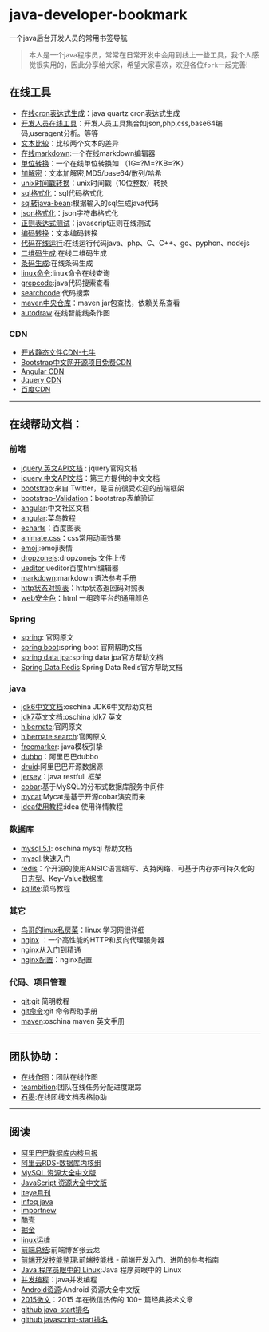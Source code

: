 # java-developer-bookmark
一个java后台开发人员的常用书签导航

> 本人是一个java程序员，常常在日常开发中会用到线上一些工具，我个人感觉很实用的，因此分享给大家，希望大家喜欢，欢迎各位`fork`一起完善!

## 在线工具

- [在线cron表达式生成](http://cron.qqe2.com/)：java quartz cron表达式生成
- [开发人员在线工具](http://tool.lu/)：开发人员工具集合如json,php,css,base64编码,useragent分析。等等
- [文本比较](https://www.diffchecker.com/)：比较两个文本的差异
- [在线markdown](https://www.zybuluo.com/mdeditor):一个在线markdown编辑器
- [单位转换](http://www.convertworld.com/zh-hans/)：一个在线单位转换如 （1G=?M=?KB=?K）
- [加解密](http://tool.chinaz.com/tools/textencrypt.aspx)：文本加解密,MD5/base64/散列/哈希
- [unix时间戳转换](http://tool.chinaz.com/Tools/unixtime.aspx)：unix时间戳（10位整数）转换
- [sql格式化](http://tool.lu/sql/)：sql代码格式化
- [sql转java-bean](http://www.autojcode.com/code/sql2class.jsp#):根据输入的sql生成java代码
- [json格式化](http://json.cn/)：json字符串格式化
- [正则表达式测试](http://tool.chinaz.com/regex/)：javascript正则在线测试
- [编码转换](http://tool.chinaz.com/tools/utf-8.aspx)：文本编码转换
- [代码在线运行](http://tool.lu/coderunner/):在线运行代码java、php、C、C++、go、pyphon、nodejs
- [二维码生成](http://cli.im/):在线二维码生成
- [条码生成](http://www.qinms.com/webapp/barcode/index.aspx):在线条码生成
- [linux命令](http://man.linuxde.net/):linux命令在线查询
- [grepcode](http://grepcode.com/):java代码搜索查看
- [searchcode](https://searchcode.com/):代码搜索
- [maven中央仓库](https://mvnrepository.com/)：maven jar包查找，依赖关系查看
- [autodraw](https://www.autodraw.com/):在线智能线条作图


### CDN 

- [开放静态文件CDN-七牛](https://staticfile.org/)
- [Bootstrap中文网开源项目免费CDN](http://www.bootcdn.cn/)
- [Angular CDN](https://code.angularjs.org/)
- [Jquery CDN](http://www.bootcdn.cn/jquery/)
- [百度CDN](http://cdn.code.baidu.com/)

---
## 在线帮助文档：

### 前端
- [jquery 英文API文档](http://api.jquery.com/) : jquery官网文档
- [jquery 中文API文档](http://jquery.cuishifeng.cn/index.html)：第三方提供的中文文档
- [bootstrap](http://v3.bootcss.com/):来自 Twitter，是目前很受欢迎的前端框架
- [bootstrap-Validation](http://formvalidation.io/validators/)：bootstrap表单验证
- [angular](https://angular.cn/docs/ts/latest/guide/):中文社区文档
- [angular](http://www.runoob.com/angularjs/angularjs-tutorial.html):菜鸟教程
- [echarts](http://echarts.baidu.com/echarts2/doc/doc.html)：百度图表
- [animate.css](https://github.com/daneden/animate.css)：css常用动画效果
- [emoji](http://www.webpagefx.com/tools/emoji-cheat-sheet/):emoji表情
- [dropzonejs](http://wxb.github.io/dropzonejs.com.zh-CN/dropzonezh-CN/#configuration):dropzonejs 文件上传
- [ueditor](http://fex.baidu.com/ueditor/):ueditor百度html编辑器
- [markdown](http://wowubuntu.com/markdown/#hr):markdown 语法参考手册
- [http状态对照表](http://tool.oschina.net/commons?type=5)：http状态返回码对照表
- [web安全色](http://www.bootcss.com/p/websafecolors/)：html 一组跨平台的通用颜色

### Spring

- [spring](http://docs.spring.io/spring/docs/current/spring-framework-reference/htmlsingle/): 官网原文
- [spring boot](http://docs.spring.io/spring-boot/docs/2.0.0.BUILD-SNAPSHOT/reference/htmlsingle/):spring boot 官网帮助文档
- [spring data jpa](http://docs.spring.io/spring-data/jpa/docs/1.11.1.RELEASE/reference/html/):spring data jpa官方帮助文档
- [Spring Data Redis](http://docs.spring.io/spring-data/data-redis/docs/current/reference/html/):Spring Data Redis官方帮助文档

### java

- [jdk6中文文档](http://tool.oschina.net/apidocs/apidoc?api=jdk-zh):oschina JDK6中文帮助文档
- [jdk7英文文档](http://tool.oschina.net/apidocs/apidoc?api=jdk_7u4):oschina jdk7 英文
- [hibernate](https://docs.jboss.org/hibernate/orm/current/userguide/html_single/Hibernate_User_Guide.html):官网原文
- [hibernate search](https://docs.jboss.org/hibernate/stable/search/reference/en-US/html_single/):官网原文
- [freemarker](http://freemarker.foofun.cn/): java模板引挚
- [dubbo](http://dubbo.io/)：阿里巴巴dubbo
- [druid](https://github.com/alibaba/druid):阿里巴巴开源数据源
- [jersey](https://jersey.java.net/index.html)：java restfull 框架
- [cobar](https://github.com/alibaba/cobar):基于MySQL的分布式数据库服务中间件
- [mycat](https://github.com/MyCATApache/Mycat-Server):Mycat是基于开源cobar演变而来
- [idea使用教程](https://github.com/judasn/IntelliJ-IDEA-Tutorial):idea 使用详情教程


### 数据库

- [mysql 5.1](http://tool.oschina.net/apidocs/apidoc?api=mysql-5.1-zh): oschina mysql 帮助文档
- [mysql](http://www.runoob.com/mysql/mysql-tutorial.html):快速入门
- [redis](http://www.redis.net.cn/order/)：个开源的使用ANSIC语言编写、支持网络、可基于内存亦可持久化的日志型、Key-Value数据库
- [sqllite](http://www.runoob.com/sqlite/sqlite-intro.html):菜鸟教程

### 其它
- [鸟哥的linux私房菜](http://cn.linux.vbird.org/)：linux 学习网很详细
- [nginx](http://tool.oschina.net/apidocs/apidoc?api=nginx-zh) ：一个高性能的HTTP和反向代理服务器
- [nginx从入门到精通](http://tengine.taobao.org/book/index.html)
- [nginx配置](https://github.com/lebinh/nginx-conf)：nginx配置


### 代码、项目管理
- [git](http://www.runoob.com/manual/git-guide/):git 简明教程
- [git命令](https://git-scm.com/docs):git 命令帮助手册
- [maven](http://tool.oschina.net/apidocs/apidoc?api=maven-3.0.4%2Fguides):oschina maven 英文手册

---

## 团队协助：
- [在线作图](https://www.processon.com/)：团队在线作图
- [teambition](https://www.teambition.com):团队在线任务分配进度跟踪
- [石墨](https://shimo.im/):在线团线文档表格协助

---

## 阅读

- [阿里巴巴数据库内核月报](http://mysql.taobao.org/monthly/)
- [阿里云RDS-数据库内核组 ](http://mysql.taobao.org/index.php?title=%E9%A6%96%E9%A1%B5)
- [MySQL 资源大全中文版](https://github.com/jobbole/awesome-mysql-cn)
- [JavaScript 资源大全中文版](https://github.com/jobbole/awesome-javascript-cn)
- [iteye月刊](http://www.iteye.com/news/monthly)
- [infoq java](http://www.infoq.com/cn/java/news/)
- [importnew](http://www.importnew.com/)
- [酷壳](http://coolshell.cn/)
- [掘金](https://juejin.im/)
- [linux运维](http://www.ha97.com/)
- [前端总结](https://github.com/fouber/blog):前端博客张云龙
- [前端开发技能整理](https://github.com/jobbole/web-skill-set):前端技能栈 - 前端开发入门、进阶的参考指南
- [Java 程序员眼中的 Linux](https://github.com/judasn/Linux-Tutorial):Java 程序员眼中的 Linux
- [并发编程](http://ifeve.com/)：java并发编程
- [Android资源](https://github.com/jobbole/awesome-android-cn):Android 资源大全中文版
- [2015微文](https://github.com/jobbole/awesome-wechat-dev-posts-2015)：2015 年在微信热传的 100+ 篇经典技术文章
- [github java-start排名](https://github.com/search?l=Java&q=+stars%3A%3E0&ref=searchresults&type=Repositories)
- [github javascript-start排名](https://github.com/search?l=JavaScript&q=+stars%3A%3E0&ref=searchresults&type=Repositories)

